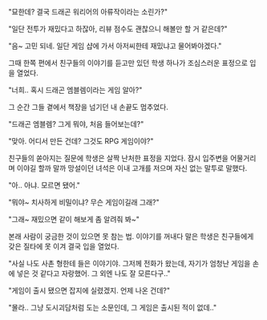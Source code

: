 "묘한데? 결국 드래곤 워리어의 아류작이라는 소린가?"

"일단 전투가 재밌다고 하잖아, 리뷰 점수도 괜찮으니 해볼만 할 거 같은데?"

"음~ 고민 되네. 일단 게임 샵에 가서 아저씨한테 재밌냐고 물어봐야겠다."

그때 한쪽 편에서 친구들의 이야기를 듣고만 있던 학생 하나가 조심스러운 표정으로 입을 열었다. 

"너희.. 혹시 드래곤 엠블렘이라는 게임 알아?"

그 순간 그들 곁에서 책장을 넘기던 내 손끝도 멈추었다.

"드래곤 엠블렘? 그게 뭐야, 처음 들어보는데?"

"맞아. 어디서 만든 건데? 그것도 RPG 게임이야?"

친구들의 쏟아지는 질문에 학생은 살짝 난처한 표정을 지었다. 잠시 입주변을 어물거리며 이야길 할까 말까 망설이던 녀석은 이내 고개를 저으며 자신 없는 말투로 말했다. 

"아.. 아냐. 모르면 됐어."

"뭐야~ 치사하게 비밀이냐? 무슨 게임이길래 그래?"

"그래~ 재밌으면 같이 해보게 좀 알려줘 봐~"

본래 사람이 궁금한 것이 있으면 못 참는 법. 이야기를 꺼내다 말은 학생은 친구들에게 갖은 질타에 못 이겨 결국 입을 열었다. 

"사실 나도 사촌 형한테 들은 이야기야. 그저께 전화가 왔는데, 자기가 엄청난 게임을 손에 넣은 것 같다고 자랑했어. 그 외엔 나도 잘 모른다구.."

"게임이 출시 됐으면 잡지에 실렸겠지. 언제 나온 건데?"

"몰라.. 그냥 도시괴담처럼 도는 소문인데, 그 게임은 출시된 적이 없데.."